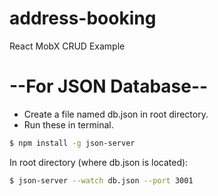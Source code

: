 # address-booking
React MobX CRUD Example

# --For JSON Database--

  - Create a file named db.json in root directory.
  - Run these in terminal.
  
```sh
$ npm install -g json-server
```

In root directory (where db.json is located):
```sh
$ json-server --watch db.json --port 3001
```


